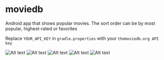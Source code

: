 # moviedb
Android app that shows popular movies. The sort order can be by most popular, highest-rated or favorites

Replace `YOUR_API_KEY` in `gradle.properties` with your `themoviedb.org API key`

![Alt text](https://s1.postimg.org/1x3ej1hv7j/image.png "List of movies")
![Alt text](https://s1.postimg.org/3zj773po1b/image.png "Movie details")
![Alt text](https://s1.postimg.org/3zvyl9qlov/image.png "Movie details")
![Alt text](https://s1.postimg.org/8mud04jv8f/image.png "Favorite movies and sorting options")
![Alt text](https://s1.postimg.org/1qppfy5qan/image.png "Tablet landscape")
